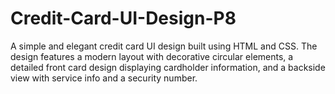 # Credit-Card-UI-Design-P8
A simple and elegant credit card UI design built using HTML and CSS. The design features a modern layout with decorative circular elements, a detailed front card design displaying cardholder information, and a backside view with service info and a security number.

